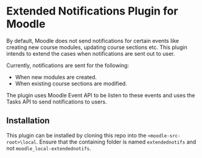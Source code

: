 # Extended Notifications Plugin for Moodle
By default, Moodle does not send notifications for certain events like creating new course modules,
updating course sections etc. This plugin intends to extend the cases when notifications are sent
out to user.

Currently, notifications are sent for the following:

* When new modules are created.
* When existing course sections are modified.

The plugin uses Moodle Event API to be listen to these events and uses the Tasks API to send
notifications to users.

## Installation
This plugin can be installed by cloning this repo into the `<moodle-src-root>\local`. Ensure that
the containing folder is named `extendednotifs` and not `moodle_local-extendednotifs`.
